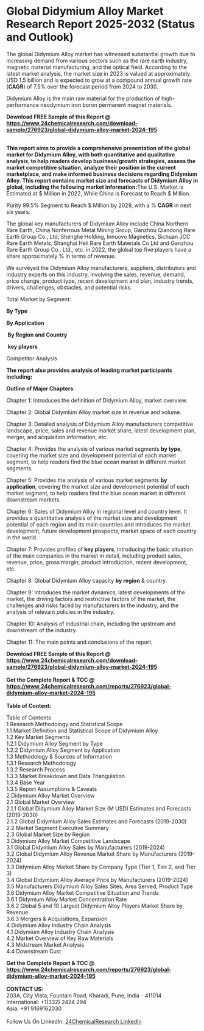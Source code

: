 <h1>Global Didymium Alloy Market Research Report 2025-2032 (Status and Outlook)</h1><p>The global Didymium Alloy market has witnessed substantial growth due to increasing demand from various sectors such as the rare earth industry, magnetic material manufacturing, and the optical field. According to the latest market analysis, the market size in 2023 is valued at approximately USD 1.5 billion and is expected to grow at a compound annual growth rate (<strong>CAGR</strong>) of 7.5% over the forecast period from 2024 to 2030.</p><p>
</p><p>Didymium Alloy is the main raw material for the production of high-performance neodymium iron boron permanent magnet materials.</p><div><b>Download FREE Sample of this Report @ 
            <a href="https://www.24chemicalresearch.com/download-sample/276923/global-didymium-alloy-market-2024-195">
            https://www.24chemicalresearch.com/download-sample/276923/global-didymium-alloy-market-2024-195</a></b></div><br><p>
</p><p><strong>This report aims to provide a comprehensive presentation of the global market for Didymium Alloy, with both quantitative and qualitative analysis, to help readers develop business/growth strategies, assess the market competitive situation, analyze their position in the current marketplace, and make informed business decisions regarding Didymium Alloy. This report contains market size and forecasts of Didymium Alloy in global, including the following market information:</strong>The U.S. Market is Estimated at $ Million in 2022, While China is Forecast to Reach $ Million.</p><p>
</p><p>Purity 99.5% Segment to Reach $ Million by 2029, with a % <strong>CAGR</strong> in next six years.</p><p>
</p><p>The global key manufacturers of Didymium Alloy include China Northern Rare Earth, China Nonferrous Metal Mining Group, Ganzhou Qiandong Rare Earth Group Co., Ltd, Shenghe Holding, Innuovo Magnetics, Sichuan JCC Rare Earth Metals, Shanghai Heli Rare Earth Materials Co Ltd and Ganzhou Rare Earth Group Co., Ltd., etc. in 2022, the global top five players have a share approximately % in terms of revenue.</p><p>
</p><p>We surveyed the Didymium Alloy manufacturers, suppliers, distributors and industry experts on this industry, involving the sales, revenue, demand, price change, product type, recent development and plan, industry trends, drivers, challenges, obstacles, and potential risks.</p><p>
</p><p></p><p>
Total Market by Segment:</p><p>
</p><p></p><p>
</p><p></p><p>
<strong>By Type</strong></p><p>
</p><p>
<strong>By Application</strong></p><p>
</p><p>
</p><p></p><p>
</p><p></p><p>
<strong> By Region and Country</strong></p><p>
</p><p></p><p>
</p><p></p><p>
</p><p></p><p>
</p><p></p><p>
</p><p></p><p>
</p><p></p><p>
</p><p></p><p>
</p><p></p><p>
</p><p></p><p>
</p><p></p><p>
</p><p></p><p>
</p><p></p><p>
</p><p></p><p>
</p><p></p><p>
</p><p></p><p>
</p><p></p><p>
</p><p></p><p>
</p><p></p><p>
</p><p></p><p>
</p><p></p><p>
</p><p></p><p>
</p><p></p><p>
</p><p></p><p>
</p><p></p><p>
</p><p></p><p>
</p><p></p><p>
</p><p></p><p>
</p><p></p><p>
</p><p></p><p>
</p><p></p><p>
</p><p></p><p>
</p><p></p><p>
</p><p></p><p>
</p><p></p><p>
</p><p></p><p>
</p><p></p><p>
</p><p></p><p>
</p><p></p><p>
</p><p></p><p>
</p><p></p><p>
</p><p></p><p>
</p><p></p><p>
</p><p></p><p>
</p><p></p><p>
</p><p></p><p>
</p><p></p><p>
</p><p></p><p>
</p><p></p><p>
</p><p></p><p>
</p><p></p><p>
</p><p></p><p>
</p><p></p><p>
</p><p></p><p>
</p><p></p><p>
</p><p></p><p>
</p><p></p><p>
</p><p></p><p>
</p><p></p><p>
</p><p></p><p>
</p><p></p><p>
</p><p></p><p>
</p><p></p><p>
</p><p></p><p>
</p><p></p><p>
</p><p>

 <strong>key players</strong> </p><p>
</p><p>
</p><p></p><p>
</p><p></p><p>
Competitor Analysis</p><p>
</p><p></p><p>
</p><p></p><p>
<strong>The report also provides analysis of leading market participants including:</strong></p><p>
</p><p></p><p>
</p><p></p><p>
</p><p></p><p>
</p><p></p><p>
</p><p></p><p>
</p><p></p><p>
</p><p></p><p>
</p><p></p><p>
</p><p></p><p>
</p><p></p><p>
</p><p></p><p>
</p><p></p><p>
</p><p></p><p>
</p><p></p><p>
</p><p></p><p>
</p><p></p><p>
</p><p></p><p>
</p><p></p><p>
</p><p></p><p>
</p><p></p><p>
</p><p></p><p>
</p><p></p><p>
</p><p></p><p>
</p><p></p><p>
</p><p></p><p>
</p><p></p><p>
</p><p></p><p>
</p><p></p><p>
</p><p></p><p>
</p><p></p><p>
</p><p>
</p><p>
</p><p></p><p>
</p><p><strong>Outline of Major Chapters</strong>:</p><p>
</p><p>Chapter 1: Introduces the definition of Didymium Alloy, market overview.</p><p>
</p><p>Chapter 2: Global Didymium Alloy market size in revenue and volume.</p><p>
</p><p>Chapter 3: Detailed analysis of Didymium Alloy manufacturers competitive landscape, price, sales and revenue market share, latest development plan, merger, and acquisition information, etc.</p><p>
</p><p>Chapter 4: Provides the analysis of various market segments <strong>by type</strong>, covering the market size and development potential of each market segment, to help readers find the blue ocean market in different market segments.</p><p>
</p><p>Chapter 5: Provides the analysis of various market segments <strong>by application</strong>, covering the market size and development potential of each market segment, to help readers find the blue ocean market in different downstream markets.</p><p>
</p><p>Chapter 6: Sales of Didymium Alloy in regional level and country level. It provides a quantitative analysis of the market size and development potential of each region and its main countries and introduces the market development, future development prospects, market space of each country in the world.</p><p>
</p><p>Chapter 7: Provides profiles of <strong>key players</strong>, introducing the basic situation of the main companies in the market in detail, including product sales, revenue, price, gross margin, product introduction, recent development, etc.</p><p>
</p><p>Chapter 8: Global Didymium Alloy capacity <strong>by region</strong> &amp; country.</p><p>
</p><p>Chapter 9: Introduces the market dynamics, latest developments of the market, the driving factors and restrictive factors of the market, the challenges and risks faced by manufacturers in the industry, and the analysis of relevant policies in the industry.</p><p>
</p><p>Chapter 10: Analysis of industrial chain, including the upstream and downstream of the industry.</p><p>
</p><p>Chapter 11: The main points and conclusions of the report.</p><div><b>Download FREE Sample of this Report @ 
            <a href="https://www.24chemicalresearch.com/download-sample/276923/global-didymium-alloy-market-2024-195">
            https://www.24chemicalresearch.com/download-sample/276923/global-didymium-alloy-market-2024-195</a></b></div><br><div><b>Get the Complete Report & TOC @ 
            <a href="https://www.24chemicalresearch.com/reports/276923/global-didymium-alloy-market-2024-195">
            https://www.24chemicalresearch.com/reports/276923/global-didymium-alloy-market-2024-195</a></b></div><br>
            <b>Table of Content:</b><p>Table of Contents<br />
1 Research Methodology and Statistical Scope<br />
1.1 Market Definition and Statistical Scope of Didymium Alloy<br />
1.2 Key Market Segments<br />
1.2.1 Didymium Alloy Segment by Type<br />
1.2.2 Didymium Alloy Segment by Application<br />
1.3 Methodology & Sources of Information<br />
1.3.1 Research Methodology<br />
1.3.2 Research Process<br />
1.3.3 Market Breakdown and Data Triangulation<br />
1.3.4 Base Year<br />
1.3.5 Report Assumptions & Caveats<br />
2 Didymium Alloy Market Overview<br />
2.1 Global Market Overview<br />
2.1.1 Global Didymium Alloy Market Size (M USD) Estimates and Forecasts (2019-2030)<br />
2.1.2 Global Didymium Alloy Sales Estimates and Forecasts (2019-2030)<br />
2.2 Market Segment Executive Summary<br />
2.3 Global Market Size by Region<br />
3 Didymium Alloy Market Competitive Landscape<br />
3.1 Global Didymium Alloy Sales by Manufacturers (2019-2024)<br />
3.2 Global Didymium Alloy Revenue Market Share by Manufacturers (2019-2024)<br />
3.3 Didymium Alloy Market Share by Company Type (Tier 1, Tier 2, and Tier 3)<br />
3.4 Global Didymium Alloy Average Price by Manufacturers (2019-2024)<br />
3.5 Manufacturers Didymium Alloy Sales Sites, Area Served, Product Type<br />
3.6 Didymium Alloy Market Competitive Situation and Trends<br />
3.6.1 Didymium Alloy Market Concentration Rate<br />
3.6.2 Global 5 and 10 Largest Didymium Alloy Players Market Share by Revenue<br />
3.6.3 Mergers & Acquisitions, Expansion<br />
4 Didymium Alloy Industry Chain Analysis<br />
4.1 Didymium Alloy Industry Chain Analysis<br />
4.2 Market Overview of Key Raw Materials<br />
4.3 Midstream Market Analysis<br />
4.4 Downstream Cust</p><div><b>Get the Complete Report & TOC @ 
            <a href="https://www.24chemicalresearch.com/reports/276923/global-didymium-alloy-market-2024-195">
            https://www.24chemicalresearch.com/reports/276923/global-didymium-alloy-market-2024-195</a></b></div><br><b>CONTACT US:</b><br>
            203A, City Vista, Fountain Road, Kharadi, Pune, India - 411014<br>
            International: +1(332) 2424 294<br>
            Asia: +91 9169162030 <br><br>
            Follow Us On LinkedIn: <a href="https://www.linkedin.com/company/24chemicalresearch/">24ChemicalResearch LinkedIn</a>